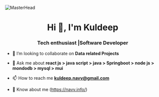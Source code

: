 ![MasterHead](https://user-images.githubusercontent.com/74038190/240906093-9be4d344-6782-461a-b5a6-32a07bf7b34e.gif)
<h1 align="center">Hi 👋, I'm Kuldeep</h1>
<h3 align="center">Tech enthusiast |Software Developer</h3>



- 👯 I’m looking to collaborate on **Data related Projects**



- 💬 Ask me about **react js > java script > java > Springboot > node js > mondodb > mysql > mui**

- 📫 How to reach me **kuldeep.navv@gmail.com**

- 📄 Know about me (https://navv.info/)



